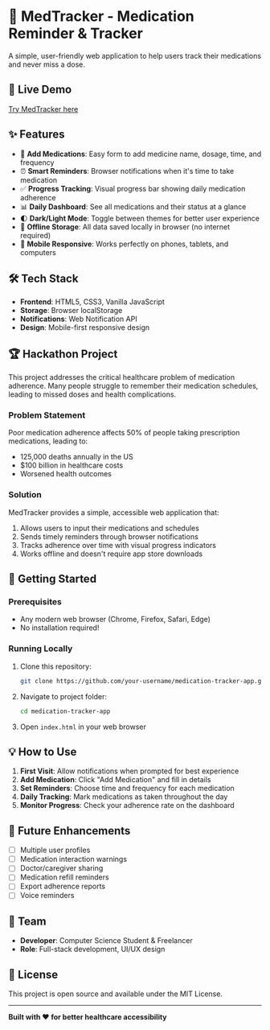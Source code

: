 # 💊 MedTracker - Medication Reminder & Tracker

A simple, user-friendly web application to help users track their medications and never miss a dose.

## 🚀 Live Demo
[Try MedTracker here](https://your-username.github.io/medication-tracker-app)

## ✨ Features
- 📱 **Add Medications**: Easy form to add medicine name, dosage, time, and frequency
- ⏰ **Smart Reminders**: Browser notifications when it's time to take medication
- ✅ **Progress Tracking**: Visual progress bar showing daily medication adherence
- 📊 **Daily Dashboard**: See all medications and their status at a glance
- 🌓 **Dark/Light Mode**: Toggle between themes for better user experience
- 💾 **Offline Storage**: All data saved locally in browser (no internet required)
- 📱 **Mobile Responsive**: Works perfectly on phones, tablets, and computers

## 🛠️ Tech Stack
- **Frontend**: HTML5, CSS3, Vanilla JavaScript
- **Storage**: Browser localStorage
- **Notifications**: Web Notification API
- **Design**: Mobile-first responsive design

## 🏆 Hackathon Project
This project addresses the critical healthcare problem of medication adherence. Many people struggle to remember their medication schedules, leading to missed doses and health complications.

### Problem Statement
Poor medication adherence affects 50% of people taking prescription medications, leading to:
- 125,000 deaths annually in the US
- $100 billion in healthcare costs
- Worsened health outcomes

### Solution
MedTracker provides a simple, accessible web application that:
1. Allows users to input their medications and schedules
2. Sends timely reminders through browser notifications
3. Tracks adherence over time with visual progress indicators
4. Works offline and doesn't require app store downloads

## 🚀 Getting Started

### Prerequisites
- Any modern web browser (Chrome, Firefox, Safari, Edge)
- No installation required!

### Running Locally
1. Clone this repository:
   ```bash
   git clone https://github.com/your-username/medication-tracker-app.git
   ```
2. Navigate to project folder:
   ```bash
   cd medication-tracker-app
   ```
3. Open `index.html` in your web browser

## 💡 How to Use
1. **First Visit**: Allow notifications when prompted for best experience
2. **Add Medication**: Click "Add Medication" and fill in details
3. **Set Reminders**: Choose time and frequency for each medication  
4. **Daily Tracking**: Mark medications as taken throughout the day
5. **Monitor Progress**: Check your adherence rate on the dashboard

## 🎯 Future Enhancements
- [ ] Multiple user profiles
- [ ] Medication interaction warnings
- [ ] Doctor/caregiver sharing
- [ ] Medication refill reminders
- [ ] Export adherence reports
- [ ] Voice reminders

## 👥 Team
- **Developer**: Computer Science Student & Freelancer
- **Role**: Full-stack development, UI/UX design

## 📄 License
This project is open source and available under the MIT License.

---
**Built with ❤️ for better healthcare accessibility**